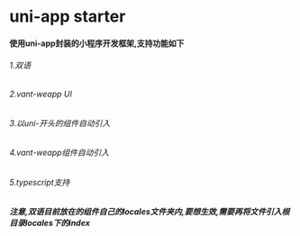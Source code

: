 # uni-app starter

#### 使用uni-app封装的小程序开发框架,支持功能如下

###### 1.双语

###### 2.vant-weapp UI

###### 3.以uni-开头的组件自动引入

###### 4.vant-weapp组件自动引入

###### 5.typescript支持

##### 注意,双语目前放在的组件自己的locales文件夹内,要想生效,需要再将文件引入根目录locales下的index